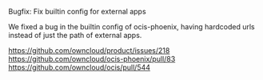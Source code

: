 Bugfix: Fix builtin config for external apps

We fixed a bug in the builtin config of ocis-phoenix, having hardcoded urls instead of just the path of external apps.

https://github.com/owncloud/product/issues/218
https://github.com/owncloud/ocis-phoenix/pull/83
https://github.com/owncloud/ocis/pull/544
